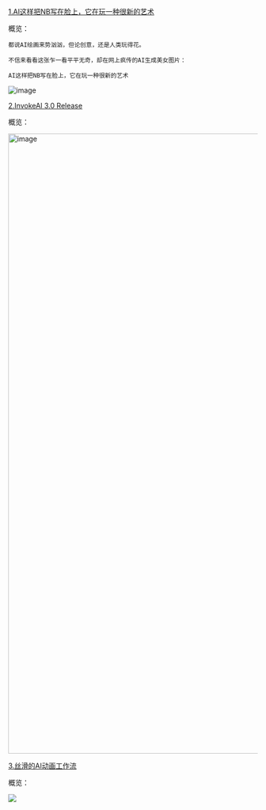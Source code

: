 


[1.AI这样把NB写在脸上，它在玩一种很新的艺术](https://www.qbitai.com/2023/07/69159.html)

概览：
```
都说AI绘画来势汹汹，但论创意，还是人类玩得花。

不信来看看这张乍一看平平无奇，却在网上疯传的AI生成美女图片：

AI这样把NB写在脸上，它在玩一种很新的艺术

```
![image](https://github.com/hua1995116/awesome-ai-painting/assets/12070073/18cb2212-62af-4953-91f2-52c8107aa899)



[2.InvokeAI 3.0 Release](https://www.youtube.com/watch?v=A7uipq4lhrk)

概览：

<img width="1253" alt="image" src="https://github.com/hua1995116/awesome-ai-painting/assets/12070073/82208e00-955a-4d1c-a5db-4a6610a1a6f4">

[3.丝滑的AI动画工作流](https://www.reddit.com/r/StableDiffusion/comments/155lgrm/you_guys_seem_to_dont_like_anime_dancing_videos/)

概览：

![](https://github.com/hua1995116/awesome-ai-painting/assets/12070073/bf4a9b24-9752-48b2-8adf-a2d651e00461)

